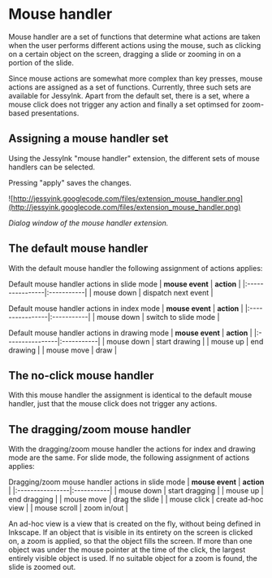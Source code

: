 # Mouse handler #

Mouse handler are a set of functions that determine what actions are taken when the user performs different actions using the mouse, such as clicking on a certain object on the screen, dragging a slide or zooming in on a portion of the slide.

Since mouse actions are somewhat more complex than key presses, mouse actions are assigned as a set of functions. Currently, three such sets are available for JessyInk. Apart from the default set, there is a set, where a mouse click does not trigger any action and finally a set optimsed for zoom-based presentations.

## Assigning a mouse handler set ##

Using the JessyInk "mouse handler" extension, the different sets of mouse handlers can be selected.

Pressing "apply" saves the changes.


![http://jessyink.googlecode.com/files/extension_mouse_handler.png](http://jessyink.googlecode.com/files/extension_mouse_handler.png)

_Dialog window of the mouse handler extension._

## The default mouse handler ##

With the default mouse handler the following assignment of actions applies:

Default mouse handler actions in slide mode
| **mouse event** | **action** |
|:----------------|:-----------|
| mouse down | dispatch next event |

Default mouse handler actions in index mode
| **mouse event** | **action** |
|:----------------|:-----------|
| mouse down | switch to slide mode |

Default mouse handler actions in drawing mode
| **mouse event** | **action** |
|:----------------|:-----------|
| mouse down | start drawing |
| mouse up | end drawing |
| mouse move | draw |

## The no-click mouse handler ##

With this mouse handler the assignment is identical to the default mouse handler, just that the mouse click does not trigger any actions.

## The dragging/zoom mouse handler ##

With the dragging/zoom mouse handler the actions for index and drawing mode are the same. For slide mode, the following assignment of actions applies:

Dragging/zoom mouse handler actions in slide mode
| **mouse event** | **action** |
|:----------------|:-----------|
| mouse down | start dragging |
| mouse up | end dragging |
| mouse move | drag the slide |
| mouse click | create ad-hoc view |
| mouse scroll | zoom in/out |

An ad-hoc view is a view that is created on the fly, without being defined in Inkscape. If an object that is visible in its entirety on the screen is clicked on, a zoom is applied, so that the object fills the screen. If more than one object was under the mouse pointer at the time of the click, the largest entirely visible object is used. If no suitable object for a zoom is found, the slide is zoomed out.
